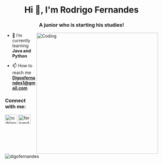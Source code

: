 <h1 align="center">Hi 👋, I'm Rodrigo Fernandes</h1>
<h3 align="center">A junior who is starting his studies!</h3>
<img align="right" alt="Coding" width="400" src="https://c.tenor.com/2uyENRmiUt0AAAAC/coding.gif">

- 🌱 I’m currently learning **Java and Python**

- 📫 How to reach me **Digosfernandes1@gmail.com**

<h3 align="left">Connect with me:</h3>
<p align="left">
<a href="https://linkedin.com/in/rodrigo-souza-742175149" target="blank"><img align="center" src="https://raw.githubusercontent.com/rahuldkjain/github-profile-readme-generator/master/src/images/icons/Social/linked-in-alt.svg" alt="rodrigo-souza-742175149" height="30" width="40" /></a>
<a href="https://instagram.com/owdrigo_" target="blank"><img align="center" src="https://raw.githubusercontent.com/rahuldkjain/github-profile-readme-generator/master/src/images/icons/Social/instagram.svg" alt="fernandessdigo" height="30" width="40" /></a>
</p>

<p><img align="left" src="https://github-readme-stats.vercel.app/api/top-langs?username=digofernandes&show_icons=true&locale=en&layout=compact" alt="digofernandes" /></p>

